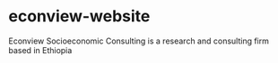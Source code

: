 # econview-website
Econview Socioeconomic Consulting is a research and consulting firm based in Ethiopia

